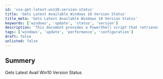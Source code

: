 ```yaml
---
id: 'vsa-get-latest-win10-version-status'
title: 'Gets Latest Available Windows 10 Version Status'
title_meta: 'Gets Latest Available Windows 10 Version Status'
keywords: ['windows', 'update', 'status', 'version']
description: 'This document provides a PowerShell script that retrieves the latest available version status for Windows 10, helping users ensure their systems are up to date with the latest features and security improvements.'
tags: ['windows', 'update', 'performance', 'configuration']
draft: false
unlisted: false
---
```

## Summery

Gets Latest Avail Win10 Version Status



